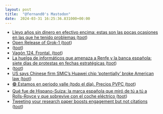 ```yaml
---
layout: post
title:  "@fernand0's Mastodon"
date:  2024-03-31 16:25:36.831000+00:00
---
```

*  [Llevo años sin dinero en efectivo encima: estas son las pocas ocasiones en las que he tenido problemas ](https://www.xataka.com/empresas-y-economia/llevo-anos-dinero-efectivo-encima-estas-pocas-ocasiones-que-he-tenido-problema) ([toot](https://mastodon.social/@fernand0/112191231546318553))
*  [Open Release of Grok-1 ](https://x.ai/blog/grok-o) ([toot](https://mastodon.social/@fernand0/112191021881084232))
*  [ ](https://mastodon.social/@macosas) ([toot](https://mastodon.social/@fernand0/112190976613402922))
*  [Vagón 124. Frontal. ](https://www.flickr.com/photos/fernand0/53602239620) ([toot](https://mastodon.social/@fernand0/112190907564492635))
*  [La huelga de informáticos que amenaza a Renfe y la banca española: siete días de protestas en fechas estratégicas ](https://www.xataka.com/empresas-y-economia/huelga-informaticos-que-amenaza-a-renfe-banca-espanola-siete-dias-protestas-fechas-estrategica) ([toot](https://mastodon.social/@fernand0/112189990265744346))
*  [ ](https://mastodon.social/@macosas) ([toot](https://mastodon.social/@fernand0/112189840828675570))
*  [US says Chinese firm SMIC’s Huawei chip ‘potentially’ broke American law ](https://www.scmp.com/tech/big-tech/article/3256321/chinese-chip-maker-smic-potentially-broke-us-law-make-huaweis-7-nm-smartphone-processor-lawmake) ([toot](https://mastodon.social/@fernand0/112189804464545651))
*  [🟢 Estamos en periodo valle (todo el día). Precios PVPC ](https://mastodon.social/@fernand0/112189638793207035) ([toot](https://mastodon.social/@fernand0/112189638793207035))
*  [Qué fue de Hispano-Suiza: la marca española que miró de tú a tú a Rolls-Royce y que sobrevive con el coche eléctrico ](https://www.xataka.com/movilidad/que-fue-hispano-suiza-marca-espanola-que-miro-tu-a-tu-a-rolls-royce-que-sobrevive-coche-electrico-) ([toot](https://mastodon.social/@fernand0/112189584654788210))
*  [Tweeting your research paper boosts engagement but not citations ](https://www.nature.com/articles/d41586-024-00922-) ([toot](https://mastodon.social/@fernand0/112189302450228254))
